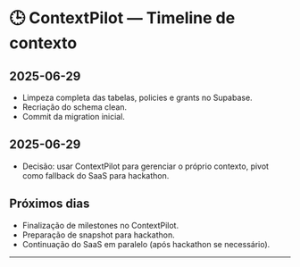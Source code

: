 # 🕒 ContextPilot — Timeline de contexto

## 2025-06-29
- Limpeza completa das tabelas, policies e grants no Supabase.
- Recriação do schema clean.
- Commit da migration inicial.

## 2025-06-29
- Decisão: usar ContextPilot para gerenciar o próprio contexto, pivot como fallback do SaaS para hackathon.

## Próximos dias
- Finalização de milestones no ContextPilot.
- Preparação de snapshot para hackathon.
- Continuação do SaaS em paralelo (após hackathon se necessário).

---
